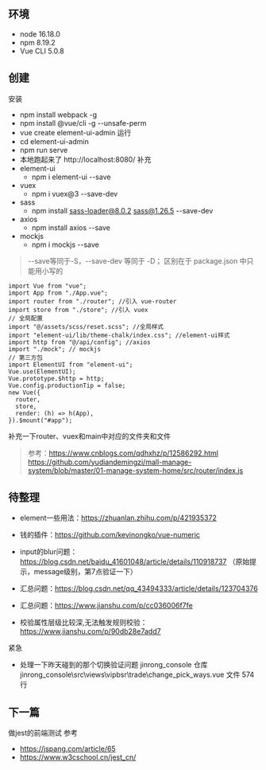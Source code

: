 ## 环境
- node 16.18.0
- npm 8.19.2
- Vue CLI 5.0.8

## 创建
安装
- npm install webpack -g
- npm install @vue/cli -g --unsafe-perm
- vue create element-ui-admin
运行
- cd element-ui-admin
- npm run serve
- 本地跑起来了 http://localhost:8080/
补充
- element-ui
    - npm i element-ui --save
- vuex
    - npm i vuex@3 --save-dev
- sass
    - npm install sass-loader@8.0.2 sass@1.26.5  --save-dev
- axios
    - npm install axios --save
- mockjs
    - npm i mockjs --save

> --save等同于-S，--save-dev 等同于 -D； 区别在于 package.json 中只能用小写的

```
import Vue from "vue";
import App from "./App.vue";
import router from "./router"; //引入 vue-router
import store from "./store"; //引入 vuex
// 全局配置
import "@/assets/scss/reset.scss"; //全局样式
import "element-ui/lib/theme-chalk/index.css"; //element-ui样式
import http from "@/api/config"; //axios
import "./mock"; // mockjs
// 第三方包
import ElementUI from "element-ui";
Vue.use(ElementUI);
Vue.prototype.$http = http;
Vue.config.productionTip = false;
new Vue({
  router,
  store,
  render: (h) => h(App),
}).$mount("#app");
```
补充一下router、vuex和main中对应的文件夹和文件
> 参考：https://www.cnblogs.com/qdhxhz/p/12586292.html https://github.com/yudiandemingzi/mall-manage-system/blob/master/01-manage-system-home/src/router/index.js

## 待整理
- element一些用法：https://zhuanlan.zhihu.com/p/421935372
- 钱的插件：https://github.com/kevinongko/vue-numeric

- input的blur问题：https://blog.csdn.net/baidu_41601048/article/details/110918737 （原始提示，message级别，第7点验证一下）
- 汇总问题：https://blog.csdn.net/qq_43494333/article/details/123704376
- 汇总问题：https://www.jianshu.com/p/cc036006f7fe
- 校验属性层级比较深,无法触发规则校验：https://www.jianshu.com/p/90db28e7add7

紧急
- 处理一下昨天碰到的那个切换验证问题 jinrong_console 仓库 jinrong_console\src\views\vipbsr\trade\change_pick_ways.vue 文件 574行

## 下一篇
做jest的前端测试
参考
- https://jspang.com/article/65
- https://www.w3cschool.cn/jest_cn/